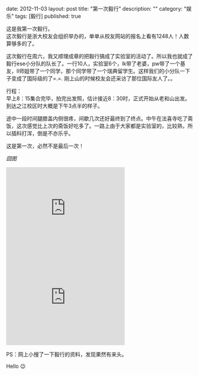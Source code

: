 date: 2012-11-03
layout: post
title: "第一次毅行"
description: ""
category: "娱乐"
tags: [毅行]
published: true

这是我第一次毅行。  
这次毅行是浙大校友会组织举办的，单单从校友网站的报名上看有1248人！人数算够多的了。

这次毅行在周六，我又顺理成章的把毅行搞成了实验室的活动了。所以我也就成了毅行ese小分队的队长了。一行10人，实验室6个，lk带了老婆，pw带了一个基友，ll师姐带了一个同学，那个同学带了一个瑞典留学生。这样我们的小分队一下子变成了国际级的了=.=. 刚上山的时候校友会还采访了那位国际友人了。。

行程：  
早上8：15集合完毕，拍完出发照，估计接近8：30时，正式开始从老和山出发。到达之江校区时大概是下午3点半的样子。

途中一段时间腿膝盖内侧很疼，间歇几次还好最终到了终点。中午在法喜寺吃了斋饭，这次感觉比上次的斋饭好吃多了。一路上由于大家都是实验室的，比较熟，所以插科打浑，倒是不亦乐乎。

这是第一次，必然不是最后一次！

*囧图*  
<iframe src="https://skydrive.live.com/embed?cid=A1E8316CC75B7FBA&resid=A1E8316CC75B7FBA%21343&authkey=AI28NNB4Gwa4hu4" width="320" height="240" frameborder="0" scrolling="no"></iframe>

<iframe src="https://skydrive.live.com/embed?cid=A1E8316CC75B7FBA&resid=A1E8316CC75B7FBA%21276&authkey=AAW6Y-omQ7xk_0c" width="320" height="240" frameborder="0" scrolling="no"></iframe>

PS：网上小搜了一下毅行的资料，发现果然有来头。

Hello :wink: